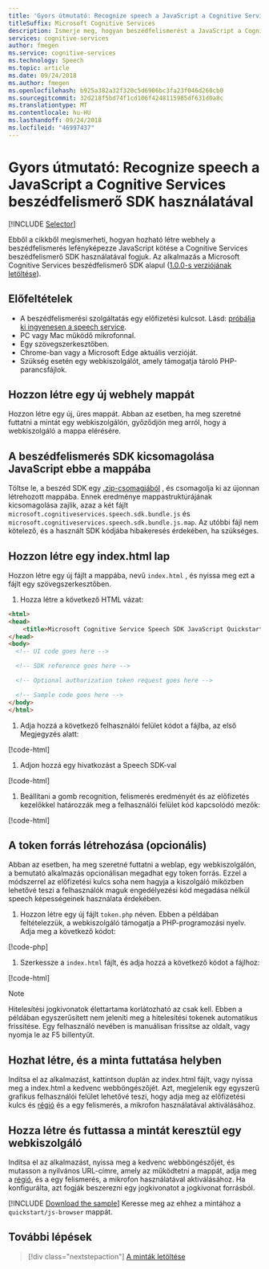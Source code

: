 ```yaml
---
title: 'Gyors útmutató: Recognize speech a JavaScript a Cognitive Services beszédfelismerő SDK használatával'
titleSuffix: Microsoft Cognitive Services
description: Ismerje meg, hogyan beszédfelismerést a JavaScript a Cognitive Services beszédfelismerő SDK használatával
services: cognitive-services
author: fmegen
ms.service: cognitive-services
ms.technology: Speech
ms.topic: article
ms.date: 09/24/2018
ms.author: fmegen
ms.openlocfilehash: b925a382a32f320c5d6906bc3fa23f046d260cb0
ms.sourcegitcommit: 32d218f5bd74f1cd106f4248115985df631d0a8c
ms.translationtype: MT
ms.contentlocale: hu-HU
ms.lasthandoff: 09/24/2018
ms.locfileid: "46997437"
---
```

# <a name="quickstart-recognize-speech-in-javascript-in-a-browser-using-the-cognitive-services-speech-sdk"></a>Gyors útmutató: Recognize speech a JavaScript a Cognitive Services beszédfelismerő SDK használatával

[!INCLUDE [Selector](../../../includes/cognitive-services-speech-service-quickstart-selector.md)]

Ebből a cikkből megismerheti, hogyan hozható létre webhely a beszédfelismerés lefényképezze JavaScript kötése a Cognitive Services beszédfelismerő SDK használatával fogjuk.
Az alkalmazás a Microsoft Cognitive Services beszédfelismerő SDK alapul ([1.0.0-s verziójának letöltése](https://aka.ms/csspeech/jsbrowserpackage)).

## <a name="prerequisites"></a>Előfeltételek

* A beszédfelismerési szolgáltatás egy előfizetési kulcsot. Lásd: [próbálja ki ingyenesen a speech service](get-started.md).
* PC vagy Mac működő mikrofonnal.
* Egy szövegszerkesztőben.
* Chrome-ban vagy a Microsoft Edge aktuális verzióját.
* Szükség esetén egy webkiszolgálót, amely támogatja tároló PHP-parancsfájlok.

## <a name="create-a-new-website-folder"></a>Hozzon létre egy új webhely mappát

Hozzon létre egy új, üres mappát. Abban az esetben, ha meg szeretné futtatni a mintát egy webkiszolgálón, győződjön meg arról, hogy a webkiszolgáló a mappa elérésére.

## <a name="unpack-the-speech-sdk-for-javascript-into-that-folder"></a>A beszédfelismerés SDK kicsomagolása JavaScript ebbe a mappába

Töltse le, a beszéd SDK egy [.zip-csomagjából](https://aka.ms/csspeech/jsbrowserpackage) , és csomagolja ki az újonnan létrehozott mappába. Ennek eredménye mappastruktúrájának kicsomagolása zajlik, azaz a két fájlt `microsoft.cognitiveservices.speech.sdk.bundle.js` és `microsoft.cognitiveservices.speech.sdk.bundle.js.map`.
Az utóbbi fájl nem kötelező, és a használt SDK kódjába hibakeresés érdekében, ha szükséges.

## <a name="create-an-indexhtml-page"></a>Hozzon létre egy index.html lap

Hozzon létre egy új fájlt a mappába, nevű `index.html` , és nyissa meg ezt a fájlt egy szövegszerkesztőben.

1. Hozza létre a következő HTML vázat:

  ```html
  <html>
  <head>
      <title>Microsoft Cognitive Service Speech SDK JavaScript Quickstart</title>
  </head>
  <body>
    <!-- UI code goes here -->

    <!-- SDK reference goes here -->

    <!-- Optional authorization token request goes here -->

    <!-- Sample code goes here -->
  </body>
  </html>
  ```

1. Adja hozzá a következő felhasználói felület kódot a fájlba, az első Megjegyzés alatt:

  [!code-html[](~/samples-cognitive-services-speech-sdk/quickstart/js-browser/index.html#uidiv)]

1. Adjon hozzá egy hivatkozást a Speech SDK-val

  [!code-html[](~/samples-cognitive-services-speech-sdk/quickstart/js-browser/index.html#speechsdkref)]

1. Beállítani a gomb recognition, felismerés eredményét és az előfizetés kezelőkkel határozzák meg a felhasználói felület kód kapcsolódó mezők:

  [!code-html[](~/samples-cognitive-services-speech-sdk/quickstart/js-browser/index.html#quickstartcode)]

## <a name="create-the-token-source-optional"></a>A token forrás létrehozása (opcionális)

Abban az esetben, ha meg szeretné futtatni a weblap, egy webkiszolgálón, a bemutató alkalmazás opcionálisan megadhat egy token forrás.
Ezzel a módszerrel az előfizetési kulcs soha nem hagyja a kiszolgáló miközben lehetővé teszi a felhasználók maguk engedélyezési kód megadása nélkül speech képességeinek használata érdekében.

1. Hozzon létre egy új fájlt `token.php` néven. Ebben a példában feltételezzük, a webkiszolgáló támogatja a PHP-programozási nyelv. Adja meg a következő kódot:

  [!code-php[](~/samples-cognitive-services-speech-sdk/quickstart/js-browser/token.php)]

1. Szerkessze a `index.html` fájlt, és adja hozzá a következő kódot a fájlhoz:

  [!code-html[](~/samples-cognitive-services-speech-sdk/quickstart/js-browser/index.html#authorizationfunction)]

> [!NOTE]
> Hitelesítési jogkivonatok élettartama korlátozható az csak kell.
> Ebben a példában egyszerűsített nem jeleníti meg a hitelesítési tokenek automatikus frissítése. Egy felhasználó nevében is manuálisan frissítse az oldalt, vagy nyomja le az F5 billentyűt.

## <a name="build-and-run-the-sample-locally"></a>Hozhat létre, és a minta futtatása helyben

Indítsa el az alkalmazást, kattintson duplán az index.html fájlt, vagy nyissa meg a index.html a kedvenc webböngészőjét. Azt, megjelenik egy egyszerű grafikus felhasználói felület lehetővé teszi, hogy adja meg az előfizetési kulcs és [régió](regions.md) és a egy felismerés, a mikrofon használatával aktiválásához.

## <a name="build-and-run-the-sample-via-a-web-server"></a>Hozza létre és futtassa a mintát keresztül egy webkiszolgáló

Indítsa el az alkalmazást, nyissa meg a kedvenc webböngészőjét, és mutasson a nyilvános URL-címre, amely az működtetni a mappát, adja meg a [régió](regions.md), és a egy felismerés, a mikrofon használatával aktiválásához. Ha konfigurálta, azt fogják beszerezni egy jogkivonatot a jogkivonat forrásból.

[!INCLUDE [Download the sample](../../../includes/cognitive-services-speech-service-speech-sdk-sample-download-h2.md)]
Keresse meg az ehhez a mintához a `quickstart/js-browser` mappát.

## <a name="next-steps"></a>További lépések

> [!div class="nextstepaction"]
> [A minták letöltése](speech-sdk.md#get-the-samples)
